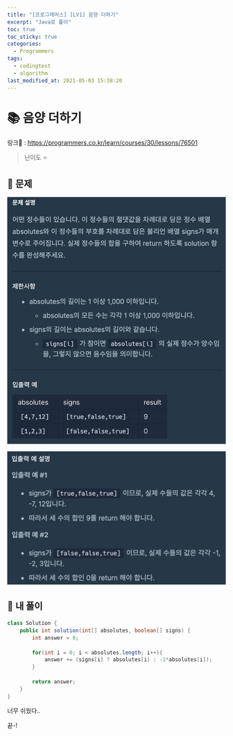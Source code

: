 ```yaml
---
title: "[프로그래머스] [LV1] 음양 더하기"
excerpt: "Java로 풀이"
toc: true
toc_sticky: true
categories:
  - Programmers
tags:
  - codingtest
  - algorithm
last_modified_at: 2021-05-03 15:38:20
---
```


# 📚 음양 더하기
  
링크📎 : <https://programmers.co.kr/learn/courses/30/lessons/76501>  

>난이도 ⭐️
  
## 📖 문제  
  
![이미지](/assets/images/Programmers/Lv1/9-1.png)

![이미지](/assets/images/Programmers/Lv1/9-2.png)

  
## 📝 내 풀이  
  
```java
class Solution {
    public int solution(int[] absolutes, boolean[] signs) {
        int answer = 0;
        
        for(int i = 0; i < absolutes.length; i++){
            answer += (signs[i] ? absolutes[i] : -1*absolutes[i]);
        }
        
        return answer;
    }
}
```
너무 쉬웠다..

끝-!
